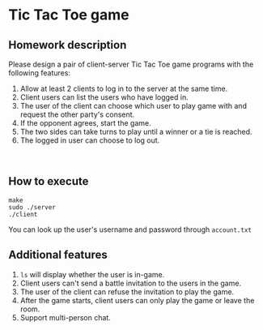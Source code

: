 # Tic Tac Toe game
## Homework description
Please design a pair of client-server Tic Tac Toe game programs with the following features:
1. Allow at least 2 clients to log in to the server at the same time.
2. Client users can list the users who have logged in.
3. The user of the client can choose which user to play game with and request the other party's consent.
4. If the opponent agrees, start the game.
5. The two sides can take turns to play until a winner or a tie is reached.
6. The logged in user can choose to log out.
<br>

## How to execute
```
make
sudo ./server
./client
```
You can look up the user's username and password through `account.txt`
<br>

## Additional features
1. `ls` will display whether the user is in-game.
2. Client users can't send a battle invitation to the users in the game.
3. The user of the client can refuse the invitation to play the game.
4. After the game starts, client users can only play the game or leave the room.
5. Support multi-person chat. 
<br>

